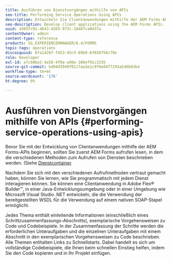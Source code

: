 ```yaml
---
title: Ausführen von Dienstvorgängen mithilfe von APIs
seo-title: Performing Service Operations Using APIs
description: Entwickeln Sie Clientanwendungen mithilfe der AEM Forms-APIs.
seo-description: Develop client applications using the AEM Forms APIs.
uuid: a5697c91-d643-4265-973c-18467ca0437a
contentOwner: admin
content-type: reference
products: SG_EXPERIENCEMANAGER/6.4/FORMS
topic-tags: operations
discoiquuid: 8fa1426f-f453-45c5-89b9-67038f56c70e
role: Developer
exl-id: a7c60be2-4a58-4f0a-a90e-386ef91c3335
source-git-commit: bd94d3949f0117aa3e1c9f0e84f7293a5d6b03b4
workflow-type: tm+mt
source-wordcount: '176'
ht-degree: 0%

---
```


# Ausführen von Dienstvorgängen mithilfe von APIs {#performing-service-operations-using-apis}

Bevor Sie mit der Entwicklung von Clientanwendungen mithilfe der AEM Forms-APIs beginnen, sollten Sie zuerst AEM Forms aufrufen lesen, in dem die verschiedenen Methoden zum Aufrufen von Diensten beschrieben werden. (Siehe [Dienstcontainer](/help/forms/developing/service-container.md#service-container).

Nachdem Sie sich mit den verschiedenen Aufrufmethoden vertraut gemacht haben, können Sie lernen, wie Sie programmatisch mit jedem Dienst interagieren können. Sie können eine Clientanwendung in Adobe Flex® Builder™, in einer Java-Entwicklungsumgebung oder in einer Umgebung wie Microsoft Visual Studio .NET entwickeln, die die Verwendung der bereitgestellten WSDL für die Verwendung auf einem nativen SOAP-Stapel ermöglicht.

Jedes Thema enthält einleitende Informationen (einschließlich eines Schrittzusammenfassungs-Abschnitts), exemplarische Vorgehensweisen zu Code und Codebeispiele. In der Zusammenfassung der Schritte werden die erforderlichen Unteraufgaben und die einzelnen Unteraufgaben mit einem Abschnitt in den exemplarischen Vorgehensweisen zu Code beschrieben. Alle Themen enthalten Links zu Schnellstarts. Dabei handelt es sich um vollständige Codebeispiele, die Ihnen beim schnellen Einstieg helfen, indem Sie den Code kopieren und in Ihr Projekt einfügen.
